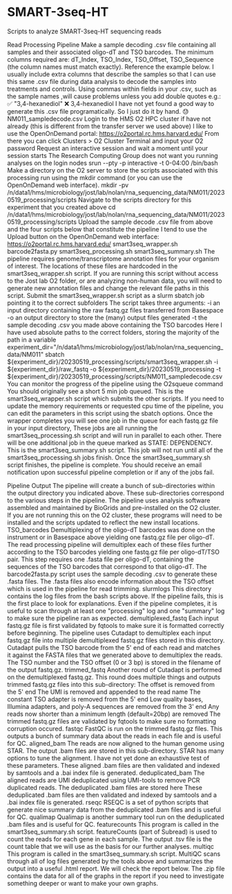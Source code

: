 # SMART-3seq-HT
Scripts to analyze SMART-3seq-HT sequencing reads

Read Processing Pipeline
Make a sample decoding .csv file containing all samples and their associated oligo-dT and TSO barcodes. 
The minimum columns required are: dT_Index, TSO_Index, TSO_Offset, TSO_Sequence (the column names must match exactly). Reference the example below.
I usually include extra columns that describe the samples so that I can use this same .csv file during data analysis to decode the samples into treatments and controls. Using commas within fields in your .csv, such as the sample names ,will cause problems unless you add double quotes e.g.:	✅ "3,4-hexanediol"	❌ 3,4-hexanediol
I have not yet found a good way to generate this .csv file programatically. So I just do it by hand. 😓
NM011_sampledecode.csv
Login to the HMS O2 HPC cluster if have not already (this is different from the transfer server we used above)
I like to use the OpenOnDemand portal: https://o2portal.rc.hms.harvard.edu/
From there you can click Clusters > O2 Cluster Terminal and input your O2 password
Request an interactive session and wait a moment until your session starts
The Research Computing Group does not want you running analyses on the login nodes
srun --pty -p interactive -t 0-04:00 /bin/bash
Make a directory on the O2 server to store the scripts associated with this processing run using the mkdir command (or you can use the OpenOnDemand web interface).
mkdir -pv /n/data1/hms/microbiology/jost/lab/nolan/rna_sequencing_data/NM011/20230519_processing/scripts
Navigate to the scripts directory for this experiment that you created above
cd /n/data1/hms/microbiology/jost/lab/nolan/rna_sequencing_data/NM011/20230519_processing/scripts
Upload the sample decode .csv file from above and the four scripts below that constitute the pipeline
I tend to use the Upload button on the OpenOnDemand web interface: https://o2portal.rc.hms.harvard.edu/
smart3seq_wrapper.sh
barcode2fasta.py
smart3seq_processing.sh
smart3seq_summary.sh
The pipeline requires genome/transcriptome annotation files for your organism of interest. The locations of these files are hardcoded in the smart3seq_wrapper.sh script. If you are running this script without access to the Jost lab O2 folder, or are analyzing non-human data, you will need to generate new annotation files and change the relevant file paths in this script.
Submit the smart3seq_wrapper.sh script as a slurm sbatch job pointing it to the correct subfolders
The script takes three arguments: 
-i an input directory containing the raw fastq.gz files transferred from Basespace
-o an output directory to store the (many) output files generated
-t the sample decoding .csv you made above containing the TSO barcodes
Here I have used absolute paths to the correct folders, storing the majority of the path in a variable
experiment_dir="/n/data1/hms/microbiology/jost/lab/nolan/rna_sequencing_data/NM011"
sbatch ${experiment_dir}/20230519_processing/scripts/smart3seq_wrapper.sh -i ${experiment_dir}/raw_fastq -o ${experiment_dir}/20230519_processing -t ${experiment_dir}/20230519_processing/scripts/NM011_sampledecode.csv
You can monitor the progress of the pipeline using the O2squeue command
You should originally see a short 5 min job queued. This is the smart3seq_wrapper.sh script which submits the other scripts. If you need to update the memory requirements or requested cpu time of the pipeline, you can edit the parameters in this script using the sbatch options.
Once the wrapper completes you will see one job in the queue for each fastq.gz file in your input directory, These jobs are all running the smart3seq_processing.sh script and will run in parallel to each other.
There will be one additional job in the queue marked as STATE: DEPENDENCY. This is the smart3seq_summary.sh script. This job will not run until all of the smart3seq_processing.sh jobs finish. Once the smart3seq_summary.sh script finishes, the pipeline is complete. You should receive an email notification upon successful pipeline completion or if any of the jobs fail.

Pipeline Output
The pipeline will create a bunch of sub-directories within the output directory you indicated above. These sub-directories correspond to the various steps in the pipeline. The pipeline uses analysis software assembled and maintained by BioGrids and pre-installed on the O2 cluster. If you are not running this on the O2 cluster, these programs will need to be installed and the scripts updated to reflect the new install locations.
TSO_barcodes
Demultiplexing of the oligo-dT barcodes was done on the instrument or in Basespace above yielding one fastq.gz file per oligo-dT. The read processing pipeline will demultiplex each of these files further according to the TSO barcodes yielding one fastq.gz file per oligo-dT/TSO pair. This step requires one .fasta file per oligo-dT, containing the sequences of the TSO barcodes that correspond to that oligo-dT. The barcode2fasta.py script uses the sample decoding .csv to generate these .fasta files. The .fasta files also encode information about the TSO offset which is used in the pipeline for read trimming.
slurmlogs
This directory contains the log files from the bash scripts above. If the pipeline fails, this is the first place to look for explanations. Even if the pipeline completes, it is useful to scan through at least one "processing" log and one "summary" log to make sure the pipeline ran as expected.
demultiplexed_fastq
Each input fastq.gz file is first validated by fqtools to make sure it is formatted correctly before beginning. 
The pipeline uses Cutadapt to demultiplex each input fastq.gz file into multiple demultiplexed fastq.gz files stored in this directory. Cutadapt pulls the TSO barcode from the 5' end of each read and matches it against the FASTA files that we generated above to demultiplex the reads. The TSO number and the TSO offset (0 or 3 bp) is stored in the filename of the output fastq.gz.
trimmed_fastq
Another round of Cutadapt is performed on the demultiplexed fastq.gz. This round does multiple things and outputs trimmed fastq.gz files into this sub-directory:
The offset is removed from the 5' end
The UMI is removed and appended to the read name
The constant TSO adapter is removed from the 5' end
Low quality bases, Illumina adapters, and poly-A sequences are removed from the 3' end
Any reads now shorter than a minimum length (default=20bp) are removed
The trimmed fastq.gz files are validated by fqtools to make sure no formatting corruption occured.
fastqc
FastQC is run on the trimmed fastq.gz files. This outputs a bunch of summary data about the reads in each file and is useful for QC.
aligned_bam
The reads are now aligned to the human genome using STAR. The output .bam files are stored in this sub-directory. STAR has many options to tune the alignment. I have not yet done an exhaustive test of these parameters. 
These aligned .bam files are then validated and indexed by samtools and a .bai index file is generated.
deduplicated_bam
The aligned reads are UMI deduplicated using UMI-tools to remove PCR duplicated reads. The deduplicated .bam files are stored here 
These deduplicated .bam files are then validated and indexed by samtools and a .bai index file is generated.
rseqc
RSEQC is a set of python scripts that generate nice summary data from the deduplicated .bam files and is useful for QC.
qualimap
Qualimap is another summary tool run on the deduplicated .bam files and is useful for QC.
featurecounts
This program is called in the smart3seq_summary.sh script.
featureCounts (part of Subread) is used to count the reads for each gene in each sample. The output .tsv file is the count table that we will use as the basis for our further analyses.
multiqc
This program is called in the smart3seq_summary.sh script.
MultiQC scans through all of log files generated by the tools above and summarizes the output into a useful .html report. We will check the report below. The .zip file contains the data for all of the graphs in the report if you need to investigate something deeper or want to make your own graphs.

